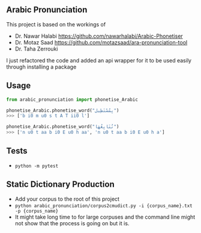 
## Arabic Pronunciation

This project is based on the workings of 
* Dr. Nawar Halabi https://github.com/nawarhalabi/Arabic-Phonetiser
* Dr. Motaz Saad https://github.com/motazsaad/ara-pronunciation-tool
* Dr. Taha Zerrouki

I just refactored the code and added an api wrapper for it to be used easily through installing a package

## Usage
```python
from arabic_pronunciation import phonetise_Arabic

phonetise_Arabic.phonetise_word("بِمُسْتَطِيل")
>>> ['b i0 m u0 s t A T ii0 l']

phonetise_Arabic.phonetise_word("نُتَابِعُهَا")
>>> ['n u0 t aa b i0 E u0 h aa', 'n u0 t aa b i0 E u0 h a']

```


## Tests
* `python -m pytest`

## Static Dictionary Production

* Add your corpus to the root of this project
* `python arabic_pronunciation/corpus2cmudict.py -i {corpus_name}.txt -p {corpus_name}`
* It might take long time to for large corpuses and the command line might not show that the process is going on but it is.




